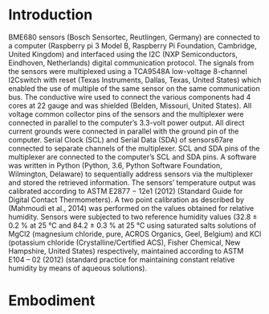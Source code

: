# Introduction
BME680 sensors (Bosch Sensortec, Reutlingen, Germany) are connected to a computer (Raspberry pi 3 Model B, Raspberry Pi Foundation, Cambridge, United Kingdom) and interfaced using the I2C (NXP Semiconductors, Eindhoven, Netherlands) digital communication protocol.  The signals from the sensors were multiplexed using a TCA9548A low-voltage 8-channel I2Cswitch with reset (Texas Instruments, Dallas, Texas, United States) which enabled the use of multiple of the same sensor on the same communication bus. The conductive wire used to connect the various components had 4 cores at 22 gauge and was shielded (Belden, Missouri, United States). All voltage common collector pins of the sensors and the multiplexer were connected in parallel to the computer’s 3.3-volt power output. All direct current grounds were connected in parallel with the ground pin of the computer. Serial Clock (SCL) and Serial Data (SDA) of sensors67are connected to separate channels of the multiplexer. SCL and SDA pins of the multiplexer are connected to the computer’s SCL and SDA pins. A software was written in Python (Python, 3.6, Python Software Foundation, Wilmington, Delaware) to sequentially address sensors via the multiplexer and stored the retrieved information. The sensors’ temperature output was calibrated according to ASTM E2877 − 12e1 (2012) (Standard Guide for Digital Contact Thermometers). A two point calibration as described by (Mahmoudi et al., 2014) was performed on the values obtained for relative humidity. Sensors were subjected to two reference humidity values (32.8 ± 0.2 % at 25 °C and 84.2 ± 0.3 % at 25 °C using saturated salts solutions of MgCl2 (magnesium chloride, pure, ACROS Organics, Geel, Belgium) and KCl (potassium chloride (Crystalline/Certified ACS), Fisher Chemical, New Hampshire, United States) respectively, maintained according to ASTM E104 – 02 (2012) (standard practice for maintaining constant relative humidity by means of aqueous solutions).

# Embodiment
